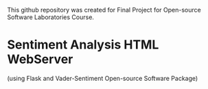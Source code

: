 This github repository was created for Final Project for Open-source Software Laboratories Course.

# Sentiment Analysis HTML WebServer
(using Flask and Vader-Sentiment Open-source Software Package)
